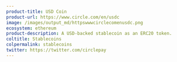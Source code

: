 ```yaml
---
product-title: USD Coin
product-url: https://www.circle.com/en/usdc
image: /images/output_md/httpswwwcirclecomenusdc.png
ecosystem: ethereum
product-description: A USD-backed stablecoin as an ERC20 token.
coltitle: Stablecoins
colpermalink: stablecoins
twitter: https://twitter.com/circlepay
---
```

